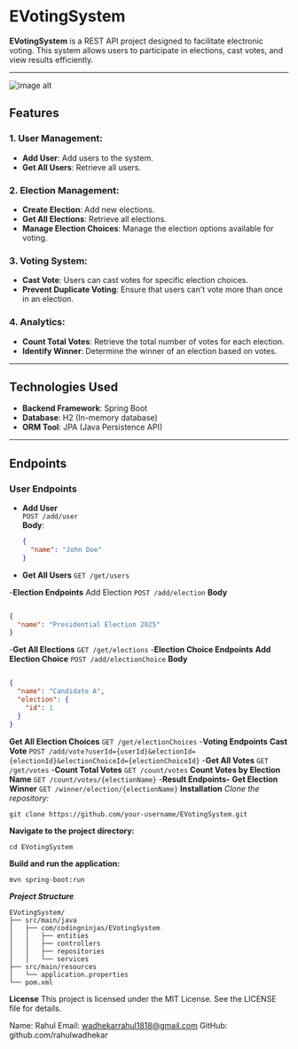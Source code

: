 # EVotingSystem

**EVotingSystem** is a REST API project designed to facilitate electronic voting. This system allows users to participate in elections, cast votes, and view results efficiently.

---

![image alt](https://github.com/rahulwadhekar/EVotingSystem/blob/f55cf603196606e01ee9d882c007dc4115943630/Screenshot%202025-01-17%20104949.png)

## Features

### 1. **User Management:**
- **Add User**: Add users to the system.
- **Get All Users**: Retrieve all users.

### 2. **Election Management:**
- **Create Election**: Add new elections.
- **Get All Elections**: Retrieve all elections.
- **Manage Election Choices**: Manage the election options available for voting.

### 3. **Voting System:**
- **Cast Vote**: Users can cast votes for specific election choices.
- **Prevent Duplicate Voting**: Ensure that users can't vote more than once in an election.

### 4. **Analytics:**
- **Count Total Votes**: Retrieve the total number of votes for each election.
- **Identify Winner**: Determine the winner of an election based on votes.

---

## Technologies Used
- **Backend Framework**: Spring Boot
- **Database**: H2 (In-memory database)
- **ORM Tool**: JPA (Java Persistence API)

---

## Endpoints

### User Endpoints

- **Add User**  
  `POST /add/user`  
  **Body**:
  ```json
  {
    "name": "John Doe"
  }

- **Get All Users**
`GET /get/users`

-**Election Endpoints**
Add Election
`POST /add/election`
**Body**
```json

{
  "name": "Presidential Election 2025"
}
```
-**Get All Elections**
`GET /get/elections`
-**Election Choice Endpoints**
**Add Election Choice**
`POST /add/electionChoice`
**Body**
```json

{
  "name": "Candidate A",
  "election": {
    "id": 1
  }
}
```
**Get All Election Choices**
`GET /get/electionChoices`
-**Voting Endpoints**
**Cast Vote**
`POST /add/vote?userId={userId}&electionId={electionId}&electionChoiceId={electionChoiceId}`
-**Get All Votes**
`GET /get/votes`
-**Count Total Votes**
`GET /count/votes`
**Count Votes by Election Name**
`GET /count/votes/{electionName}`
-**Result Endpoints-**
**Get Election Winner**
`GET /winner/election/{electionName}`
**Installation**
*Clone the repository:*


```
git clone https://github.com/your-username/EVotingSystem.git
```

**Navigate to the project directory:**



```
cd EVotingSystem
```

**Build and run the application:**
```
mvn spring-boot:run
```
***Project Structure***

```
EVotingSystem/
├── src/main/java
│   ├── com/codingninjas/EVotingSystem
│   │   ├── entities
│   │   ├── controllers
│   │   ├── repositories
│   │   └── services
├── src/main/resources
│   └── application.properties
└── pom.xml

```
**License**
This project is licensed under the MIT License. See the LICENSE file for details.



Name: Rahul
Email: wadhekarrahul1818@gmail.com
GitHub: github.com/rahulwadhekar
